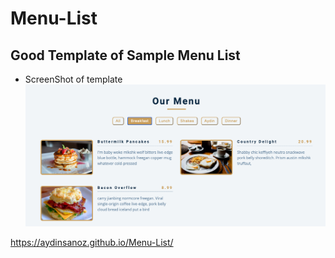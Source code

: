 # Menu-List

## Good Template of Sample Menu List

- ScreenShot of template
![Menu List](./images/ScreenShot.png)

https://aydinsanoz.github.io/Menu-List/
